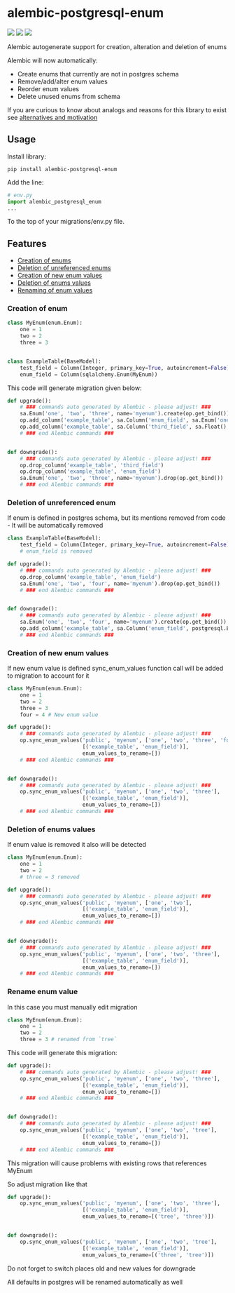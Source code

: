 # alembic-postgresql-enum
[<img src="https://img.shields.io/pypi/pyversions/alembic-postgresql-enum">](https://pypi.org/project/alembic-postgresql-enum/)
[<img src="https://img.shields.io/pypi/v/alembic-postgresql-enum">](https://pypi.org/project/alembic-postgresql-enum/)
[<img src="https://img.shields.io/pypi/l/alembic-postgresql-enum">](https://pypi.org/project/alembic-postgresql-enum/)

Alembic autogenerate support for creation, alteration and deletion of enums

Alembic will now automatically:
- Create enums that currently are not in postgres schema
- Remove/add/alter enum values
- Reorder enum values
- Delete unused enums from schema

If you are curious to know about analogs and reasons for this library to exist see [alternatives and motivation](docs/alternatives.md)

## Usage

Install library:
```
pip install alembic-postgresql-enum
```

Add the line:

```python 
# env.py
import alembic_postgresql_enum
...
```

To the top of your migrations/env.py file.

## Features

* [Creation of enums](#creation-of-enum)
* [Deletion of unreferenced enums](#deletion-of-unreferenced-enum)
* [Creation of new enum values](#creation-of-new-enum-values)
* [Deletion of enums values](#deletion-of-enums-values)
* [Renaming of enum values](#rename-enum-value)

### Creation of enum
```python
class MyEnum(enum.Enum):
    one = 1
    two = 2
    three = 3


class ExampleTable(BaseModel):
    test_field = Column(Integer, primary_key=True, autoincrement=False)
    enum_field = Column(sqlalchemy.Enum(MyEnum))
```
This code will generate migration given below: 
```python
def upgrade():
    # ### commands auto generated by Alembic - please adjust! ###
    sa.Enum('one', 'two', 'three', name='myenum').create(op.get_bind())
    op.add_column('example_table', sa.Column('enum_field', sa.Enum('one', 'two', 'three', name='myenum'), nullable=False))
    op.add_column('example_table', sa.Column('third_field', sa.Float(), nullable=True))
    # ### end Alembic commands ###


def downgrade():
    # ### commands auto generated by Alembic - please adjust! ###
    op.drop_column('example_table', 'third_field')
    op.drop_column('example_table', 'enum_field')
    sa.Enum('one', 'two', 'three', name='myenum').drop(op.get_bind())
    # ### end Alembic commands ###
```

### Deletion of unreferenced enum
If enum is defined in postgres schema, but its mentions removed from code - It will be automatically removed
```python
class ExampleTable(BaseModel):
    test_field = Column(Integer, primary_key=True, autoincrement=False)
    # enum_field is removed
```

```python
def upgrade():
    # ### commands auto generated by Alembic - please adjust! ###
    op.drop_column('example_table', 'enum_field')
    sa.Enum('one', 'two', 'four', name='myenum').drop(op.get_bind())
    # ### end Alembic commands ###


def downgrade():
    # ### commands auto generated by Alembic - please adjust! ###
    sa.Enum('one', 'two', 'four', name='myenum').create(op.get_bind())
    op.add_column('example_table', sa.Column('enum_field', postgresql.ENUM('one', 'two', 'four', name='myenum'), autoincrement=False, nullable=True))
    # ### end Alembic commands ###
```

### Creation of new enum values

If new enum value is defined sync_enum_values function call will be added to migration to account for it

```python
class MyEnum(enum.Enum):
    one = 1
    two = 2
    three = 3
    four = 4 # New enum value
```

```python
def upgrade():
    # ### commands auto generated by Alembic - please adjust! ###
    op.sync_enum_values('public', 'myenum', ['one', 'two', 'three', 'four'], 
                        [('example_table', 'enum_field')],
                        enum_values_to_rename=[])
    # ### end Alembic commands ###


def downgrade():
    # ### commands auto generated by Alembic - please adjust! ###
    op.sync_enum_values('public', 'myenum', ['one', 'two', 'three'], 
                        [('example_table', 'enum_field')],
                        enum_values_to_rename=[])
    # ### end Alembic commands ###
```

### Deletion of enums values

If enum value is removed it also will be detected

```python
class MyEnum(enum.Enum):
    one = 1
    two = 2
    # three = 3 removed
```

```python
def upgrade():
    # ### commands auto generated by Alembic - please adjust! ###
    op.sync_enum_values('public', 'myenum', ['one', 'two'], 
                        [('example_table', 'enum_field')],
                        enum_values_to_rename=[])
    # ### end Alembic commands ###


def downgrade():
    # ### commands auto generated by Alembic - please adjust! ###
    op.sync_enum_values('public', 'myenum', ['one', 'two', 'three'], 
                        [('example_table', 'enum_field')],
                        enum_values_to_rename=[])
    # ### end Alembic commands ###
```

### Rename enum value
In this case you must manually edit migration

```python
class MyEnum(enum.Enum):
    one = 1
    two = 2
    three = 3 # renamed from `tree`
```

This code will generate this migration:
```python
def upgrade():
    # ### commands auto generated by Alembic - please adjust! ###
    op.sync_enum_values('public', 'myenum', ['one', 'two', 'three'], 
                        [('example_table', 'enum_field')],
                        enum_values_to_rename=[])
    # ### end Alembic commands ###


def downgrade():
    # ### commands auto generated by Alembic - please adjust! ###
    op.sync_enum_values('public', 'myenum', ['one', 'two', 'tree'], 
                        [('example_table', 'enum_field')],
                        enum_values_to_rename=[])
    # ### end Alembic commands ###
```

This migration will cause problems with existing rows that references MyEnum

So adjust migration like that

```python
def upgrade():
    op.sync_enum_values('public', 'myenum', ['one', 'two', 'three'], 
                        [('example_table', 'enum_field')],
                        enum_values_to_rename=[('tree', 'three')])


def downgrade():
    op.sync_enum_values('public', 'myenum', ['one', 'two', 'tree'], 
                        [('example_table', 'enum_field')],
                        enum_values_to_rename=[('three', 'tree')])
```

Do not forget to switch places old and new values for downgrade

All defaults in postgres will be renamed automatically as well

